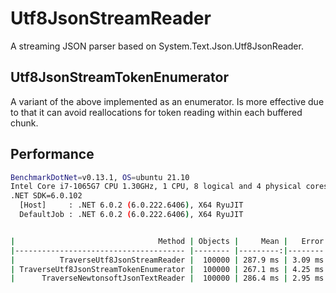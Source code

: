 # Utf8JsonStreamReader

A streaming JSON parser based on System.Text.Json.Utf8JsonReader.

## Utf8JsonStreamTokenEnumerator

A variant of the above implemented as an enumerator. Is more effective due
to that it can avoid reallocations for token reading within each buffered chunk.

## Performance

```sh
BenchmarkDotNet=v0.13.1, OS=ubuntu 21.10
Intel Core i7-1065G7 CPU 1.30GHz, 1 CPU, 8 logical and 4 physical cores
.NET SDK=6.0.102
  [Host]     : .NET 6.0.2 (6.0.222.6406), X64 RyuJIT
  DefaultJob : .NET 6.0.2 (6.0.222.6406), X64 RyuJIT


|                                Method | Objects |     Mean |   Error |  StdDev |
|-------------------------------------- |-------- |---------:|--------:|--------:|
|          TraverseUtf8JsonStreamReader |  100000 | 287.9 ms | 3.09 ms | 2.58 ms |
| TraverseUtf8JsonStreamTokenEnumerator |  100000 | 267.1 ms | 4.25 ms | 3.97 ms |
|      TraverseNewtonsoftJsonTextReader |  100000 | 286.4 ms | 2.95 ms | 2.47 ms |
```
